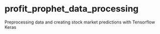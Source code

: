 # profit_prophet_data_processing
Preprocessing data and creating stock market predictions with Tensorflow Keras
